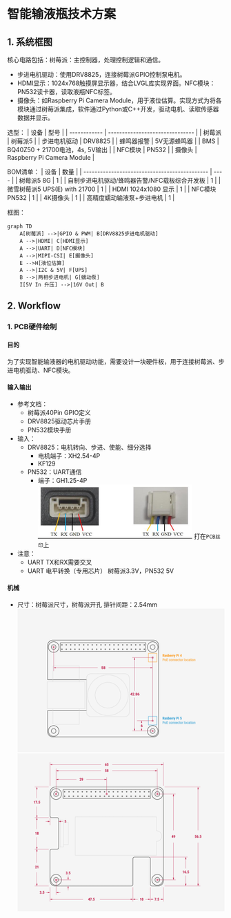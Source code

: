 # 智能输液瓶技术方案

## 1. 系统框图

核心电路包括：树莓派：主控制器，处理控制逻辑和通信。
- 步进电机驱动：使用DRV8825，连接树莓派GPIO控制泵电机。
- HDMI显示：1024x768触摸屏显示器，结合LVGL库实现界面。NFC模块：PN532读卡器，读取液瓶NFC标签。
- 摄像头：如Raspberry Pi Camera Module，用于液位估算。实现方式为将各模块通过树莓派集成，软件通过Python或C++开发，驱动电机、读取传感器数据并显示。

选型：
| 设备         | 型号                            |
| ------------ | ------------------------------- |
| 树莓派       | 树莓派5                         |
| 步进电机驱动 | DRV8825                         |
| 蜂鸣器报警   | 5V无源蜂鸣器                    |
| BMS          | BQ40Z50 + 21700电池，4s, 5V输出 |
| NFC模块      | PN532                           |
| 摄像头       | Raspberry Pi Camera Module      |

BOM清单：
| 设备                                          | 数量 |
| --------------------------------------------- | ---- |
| 树莓派5 8G                                    | 1    |
| 自制步进电机驱动/蜂鸣器告警/NFC载板综合开发板 | 1    |
| 微雪树莓派5 UPS(E) with 21700                 | 1    |
| HDMI 1024x1080 显示                               | 1    |
| NFC模块 PN532                                 | 1    |
| 4K摄像头                                      | 1    |
| 高精度蠕动输液泵+步进电机                     | 1    |


框图：
```mermaid
graph TD
    A[树莓派] -->|GPIO & PWM| B[DRV8825步进电机驱动]
    A -->|HDMI| C[HDMI显示]
    A -->|UART| D[NFC模块]
    A -->|MIPI-CSI| E[摄像头]
    E -->H[液位估算]
    A -->|I2C & 5V| F[UPS]
    B -->|两相步进电机| G[蠕动泵]
    I[5V In 升压] -->|16V Out| B
```

## 2. Workflow
### 1. PCB硬件绘制
#### 目的
为了实现智能输液器的电机驱动功能，需要设计一块硬件板，用于连接树莓派、步进电机驱动、NFC模块。
#### 输入输出
- 参考文档：
  - 树莓派40Pin GPIO定义
  - DRV8825驱动芯片手册
  - PN532模块手册
- 输入：
  - DRV8825：电机转向、步进、使能、细分选择
    - 电机端子：XH2.54-4P
    - KF129
  - PN532：UART通信 
    - 端子：GH1.25-4P
  ![1740984386245](image/system_topology/1740984386245.png)
  打在`PCB丝印`上
- 注意：
  - UART TX和RX需要交叉
  - UART 电平转换（专用芯片） 树莓派3.3V，PN532 5V
#### 机械
- 尺寸：树莓派尺寸，树莓派开孔
  排针间距：2.54mm
  ![1740984646370](image/system_topology/1740984646370.png)
  ![1740984670529](image/system_topology/1740984670529.png)